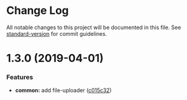 # Change Log

All notable changes to this project will be documented in this file. See [standard-version](https://github.com/conventional-changelog/standard-version) for commit guidelines.

# 1.3.0 (2019-04-01)


### Features

* **common:** add file-uploader ([c015c32](https://github.com/breadhead/react-file-uploader/commit/c015c32))

